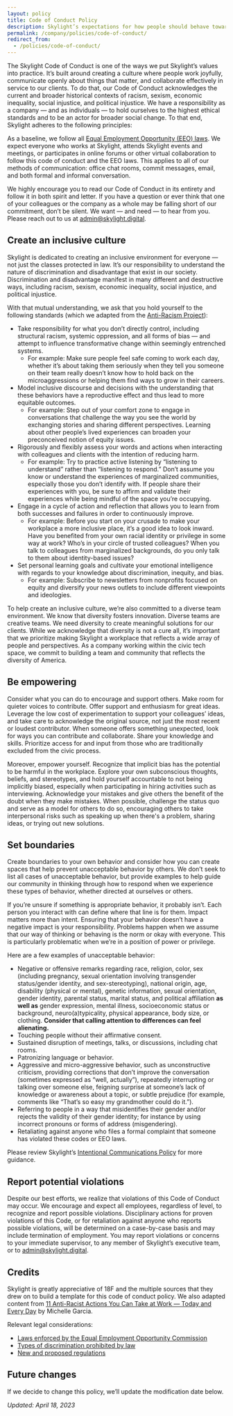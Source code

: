 ```yaml
---
layout: policy
title: Code of Conduct Policy
description: Skylight’s expectations for how people should behave toward one another.
permalink: /company/policies/code-of-conduct/
redirect_from:
  - /policies/code-of-conduct/
---
```


The Skylight Code of Conduct is one of the ways we put Skylight’s values into practice. It’s built around creating a culture where people work joyfully, communicate openly about things that matter, and collaborate effectively in service to our clients. To do that, our Code of Conduct acknowledges the current and broader historical contexts of racism, sexism, economic inequality, social injustice, and political injustice. We have a responsibility as a company — and as individuals — to hold ourselves to the highest ethical standards and to be an actor for broader social change. To that end, Skylight adheres to the following principles:


As a baseline, we follow all [Equal Employment Opportunity (EEO) laws](https://www.eeoc.gov/sites/default/files/migrated_files/employers/eeoc_self_print_poster.pdf). We expect everyone who works at Skylight, attends Skylight events and meetings, or participates in online forums or other virtual collaboration to follow this code of conduct and the EEO laws. This applies to all of our methods of communication: office chat rooms, commit messages, email, and both formal and informal conversation. 

We highly encourage you to read our Code of Conduct in its entirety and follow it in both spirit and letter. If you have a question or ever think that one of your colleagues or the company as a whole may be falling short of our commitment, don’t be silent. We want — and need — to hear from you. Please reach out to us at [admin@skylight.digital](mailto:admin@skylight.digital). 


## Create an inclusive culture

Skylight is dedicated to creating an inclusive environment for everyone — not just the classes protected in law. It’s our responsibility to understand the nature of discrimination and disadvantage that exist in our society. Discrimination and disadvantage manifest in many different and destructive ways, including racism, sexism, economic inequality, social injustice, and political injustice. 

With that mutual understanding, we ask that you hold yourself to the following standards (which we adapted from the [Anti-Racism Project](https://www.antiracismproject.org/_files/ugd/111609_98d69d43a568427eac32e0fafd545fcd.pdf)):



* Take responsibility for what you don’t directly control, including structural racism, systemic oppression, and all forms of bias — and attempt to influence transformative change within seemingly entrenched systems.
    * For example: Make sure people feel safe coming to work each day, whether it’s about taking them seriously when they tell you someone on their team really doesn’t know how to hold back on the microaggressions or helping them find ways to grow in their careers. 
* Model inclusive discourse and decisions with the understanding that these behaviors have a reproductive effect and thus lead to more equitable outcomes.
    * For example: Step out of your comfort zone to engage in conversations that challenge the way you see the world by exchanging stories and sharing different perspectives. Learning about other people’s lived experiences can broaden your preconceived notion of equity issues.
* Rigorously and flexibly assess your words and actions when interacting with colleagues and clients with the intention of reducing harm.
    * For example: Try to practice active listening by “listening to understand” rather than “listening to respond.” Don’t assume you know or understand the experiences of marginalized communities, especially those you don’t identify with. If people share their experiences with you, be sure to affirm and validate their experiences while being mindful of the space you’re occupying.	
* Engage in a cycle of action and reflection that allows you to learn from both successes and failures in order to continuously improve.
    * For example: Before you start on your crusade to make your workplace a more inclusive place, it’s a good idea to look inward. Have you benefited from your own racial identity or privilege in some way at work? Who’s in your circle of trusted colleagues? When you talk to colleagues from marginalized backgrounds, do you only talk to them about identity-based issues?
* Set personal learning goals and cultivate your emotional intelligence with regards to your knowledge about discrimination, inequity, and bias.
    * For example: Subscribe to newsletters from nonprofits focused on equity and diversify your news outlets to include different viewpoints and ideologies. 

To help create an inclusive culture, we’re also committed to a diverse team environment. We know that diversity fosters innovation. Diverse teams are creative teams. We need diversity to create meaningful solutions for our clients. While we acknowledge that diversity is not a cure all, it’s important that we prioritize making Skylight a workplace that reflects a wide array of people and perspectives. As a company working within the civic tech space, we commit to building a team and community that reflects the diversity of America.


## Be empowering

Consider what you can do to encourage and support others. Make room for quieter voices to contribute. Offer support and enthusiasm for great ideas. Leverage the low cost of experimentation to support your colleagues’ ideas, and take care to acknowledge the original source, not just the most recent or loudest contributor. When someone offers something unexpected, look for ways you can contribute and collaborate. Share your knowledge and skills. Prioritize access for and input from those who are traditionally excluded from the civic process.

Moreover, empower yourself. Recognize that implicit bias has the potential to be harmful in the workplace. Explore your own subconscious thoughts, beliefs, and stereotypes, and hold yourself accountable to not being implicitly biased, especially when participating in hiring activities such as interviewing. Acknowledge your mistakes and give others the benefit of the doubt when they make mistakes. When possible, challenge the status quo and serve as a model for others to do so, encouraging others to take interpersonal risks such as speaking up when there's a problem, sharing ideas, or trying out new solutions.


## Set boundaries

Create boundaries to your own behavior and consider how you can create spaces that help prevent unacceptable behavior by others. We don’t seek to list all cases of unacceptable behavior, but provide examples to help guide our community in thinking through how to respond when we experience these types of behavior, whether directed at ourselves or others.

If you’re unsure if something is appropriate behavior, it probably isn’t. Each person you interact with can define where that line is for them. Impact matters more than intent. Ensuring that your behavior doesn’t have a negative impact is your responsibility. Problems happen when we assume that our way of thinking or behaving is the norm or okay with everyone. This is particularly problematic when we’re in a position of power or privilege.

Here are a few examples of unacceptable behavior:



* Negative or offensive remarks regarding race, religion, color, sex  (including pregnancy, sexual orientation involving transgender status/gender identity, and sex-stereotyping), national origin, age, disability (physical or mental), genetic information, sexual orientation, gender identity, parental status, marital status, and political affiliation **as well as** gender expression, mental illness, socioeconomic status or background, neuro(a)typicality, physical appearance, body size, or clothing. **Consider that calling attention to differences can feel alienating.**
* Touching people without their affirmative consent.
* Sustained disruption of meetings, talks, or discussions, including chat rooms.
* Patronizing language or behavior.
* Aggressive and micro-aggressive behavior, such as unconstructive criticism, providing corrections that don’t improve the conversation (sometimes expressed as “well, actually”), repeatedly interrupting or talking over someone else, feigning surprise at someone’s lack of knowledge or awareness about a topic, or subtle prejudice (for example, comments like “That’s so easy my grandmother could do it.”).
* Referring to people in a way that misidentifies their gender and/or rejects the validity of their gender identity; for instance by using incorrect pronouns or forms of address (misgendering).
* Retaliating against anyone who files a formal complaint that someone has violated these codes or EEO laws.

Please review Skylight’s [Intentional Communications Policy](/company/policies/intentional-communications/) for more guidance.


## Report potential violations

Despite our best efforts, we realize that violations of this Code of Conduct may occur. We encourage and expect all employees, regardless of level, to recognize and report possible violations. Disciplinary actions for proven violations of this Code, or for retaliation against anyone who reports possible violations, will be determined on a case-by-case basis and may include termination of employment. You may report violations or concerns to your immediate supervisor, to any member of Skylight’s executive team, or to [admin@skylight.digital](mailto:admin@skylight.digital). 


## Credits

Skylight is greatly appreciative of 18F and the multiple sources that they drew on to build a template for this code of conduct policy. We also adapted content from [11 Anti-Racist Actions You Can Take at Work — Today and Every Day](https://www.themuse.com/advice/anti-racist-actions-at-work) by Michelle Garcia.

Relevant legal considerations:



* [Laws enforced by the Equal Employment Opportunity Commission](https://www.eeoc.gov/statutes/laws-enforced-eeoc)
* [Types of discrimination prohibited by law](https://www.eeoc.gov/laws/types/)
* [New and proposed regulations](https://www.eeoc.gov/laws/regulations/index.cfm)


## Future changes

If we decide to change this policy, we’ll update the modification date below.

*Updated: April 18, 2023*
